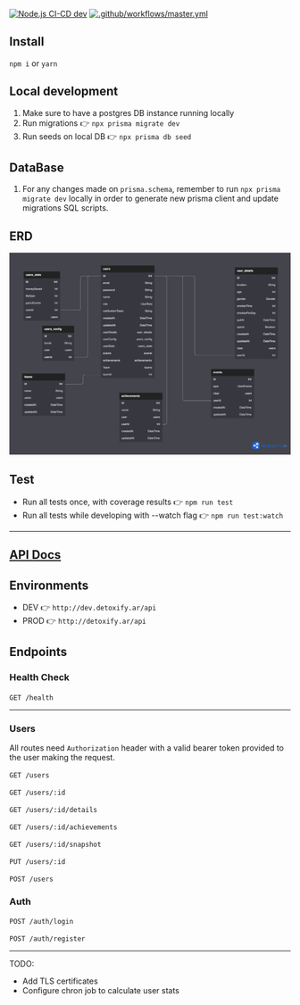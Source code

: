 [![Node.js CI-CD dev](https://github.com/Apolofx/detoxify-back/actions/workflows/develop.yml/badge.svg)](https://github.com/Apolofx/detoxify-back/actions/workflows/develop.yml)
[![.github/workflows/master.yml](https://github.com/Apolofx/detoxify-back/actions/workflows/master.yml/badge.svg)](https://github.com/Apolofx/detoxify-back/actions/workflows/master.yml)

## Install

`npm i` or `yarn`

## Local development

1. Make sure to have a postgres DB instance running locally
2. Run migrations 👉 `npx prisma migrate dev`
3. Run seeds on local DB 👉 `npx prisma db seed`

## DataBase

1. For any changes made on `prisma.schema`, remember to run `npx prisma migrate dev` locally in order to generate new prisma client and update migrations SQL scripts.

## ERD

![ERD](src/docs/erd.png)

## Test

- Run all tests once, with coverage results 👉 `npm run test`
- Run all tests while developing with --watch flag 👉 `npm run test:watch`

---

## [API Docs](http://detoxify.ar/api-docs)

## Environments

- DEV 👉 `http://dev.detoxify.ar/api`
- PROD 👉 `http://detoxify.ar/api`

## Endpoints

### Health Check

`GET /health`

---

### Users

All routes need `Authorization` header with a valid bearer token provided to the user making the request.

`GET /users`

`GET /users/:id`

`GET /users/:id/details`

`GET /users/:id/achievements`

`GET /users/:id/snapshot`

`PUT /users/:id`

`POST /users`

### Auth

`POST /auth/login`

`POST /auth/register`

---

TODO:

- Add TLS certificates
- Configure chron job to calculate user stats
